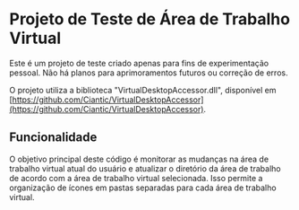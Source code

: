 # Projeto de Teste de Área de Trabalho Virtual

Este é um projeto de teste criado apenas para fins de experimentação pessoal. Não há planos para aprimoramentos futuros ou correção de erros.

O projeto utiliza a biblioteca "VirtualDesktopAccessor.dll", disponível em [https://github.com/Ciantic/VirtualDesktopAccessor](https://github.com/Ciantic/VirtualDesktopAccessor).

## Funcionalidade

O objetivo principal deste código é monitorar as mudanças na área de trabalho virtual atual do usuário e atualizar o diretório da área de trabalho de acordo com a área de trabalho virtual selecionada. Isso permite a organização de ícones em pastas separadas para cada área de trabalho virtual.
